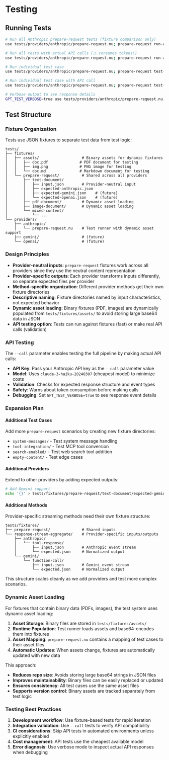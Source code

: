 # Testing

## Running Tests

```bash
# Run all Anthropic prepare-request tests (fixture comparison only)
use tests/providers/anthropic/prepare-request.nu; prepare-request run-all

# Run all tests with actual API calls (⚠️ consumes tokens!)
use tests/providers/anthropic/prepare-request.nu; prepare-request run-all --call "your-api-key-here"

# Run individual test case
use tests/providers/anthropic/prepare-request.nu; prepare-request test-text-document

# Run individual test case with API call
use tests/providers/anthropic/prepare-request.nu; prepare-request test-text-document --call "your-api-key-here"

# Verbose output to see response details
GPT_TEST_VERBOSE=true use tests/providers/anthropic/prepare-request.nu; prepare-request run-all --call "your-api-key-here"
```

## Test Structure

### Fixture Organization

Tests use JSON fixtures to separate test data from test logic:

```
tests/
├── fixtures/
│   ├── assets/                   # Binary assets for dynamic fixtures
│   │   ├── doc.pdf              # PDF document for testing
│   │   ├── img.png              # PNG image for testing  
│   │   └── doc.md               # Markdown document for testing
│   └── prepare-request/          # Shared across all providers
│       ├── text-document/
│       │   ├── input.json        # Provider-neutral input
│       │   ├── expected-anthropic.json
│       │   ├── expected-gemini.json    # (future)
│       │   └── expected-openai.json    # (future)
│       ├── pdf-document/         # Dynamic asset loading
│       ├── image-document/       # Dynamic asset loading
│       └── mixed-content/
│           └── ...
└── providers/
    ├── anthropic/
    │   └── prepare-request.nu    # Test runner with dynamic asset support
    ├── gemini/                   # (future)
    └── openai/                   # (future)
```

### Design Principles

- **Provider-neutral inputs**: `prepare-request` fixtures work across all providers since they use the neutral content representation
- **Provider-specific outputs**: Each provider transforms inputs differently, so separate expected files per provider
- **Method-specific organization**: Different provider methods get their own fixture directories
- **Descriptive naming**: Fixture directories named by input characteristics, not expected behavior
- **Dynamic asset loading**: Binary fixtures (PDF, images) are dynamically populated from `tests/fixtures/assets/` to avoid storing large base64 data in JSON
- **API testing option**: Tests can run against fixtures (fast) or make real API calls (validation)

### API Testing

The `--call` parameter enables testing the full pipeline by making actual API calls:

- **API Key**: Pass your Anthropic API key as the `--call` parameter value
- **Model**: Uses `claude-3-haiku-20240307` (cheapest model) to minimize costs
- **Validation**: Checks for expected response structure and event types
- **Safety**: Warns about token consumption before making calls
- **Debugging**: Set `GPT_TEST_VERBOSE=true` to see response event details

### Expansion Plan

#### Additional Test Cases
Add more `prepare-request` scenarios by creating new fixture directories:
- `system-messages/` - Test system message handling  
- `tool-integration/` - Test MCP tool conversion
- `search-enabled/` - Test web search tool addition
- `empty-content/` - Test edge cases

#### Additional Providers
Extend to other providers by adding expected outputs:
```bash
# Add Gemini support
echo '{}' > tests/fixtures/prepare-request/text-document/expected-gemini.json
```

#### Additional Methods
Provider-specific streaming methods need their own fixture structure:
```
tests/fixtures/
├── prepare-request/              # Shared inputs
└── response-stream-aggregate/    # Provider-specific inputs/outputs
    ├── anthropic/
    │   └── tool-response/
    │       ├── input.json        # Anthropic event stream
    │       └── expected.json     # Normalized output
    └── gemini/
        └── function-call/
            ├── input.json        # Gemini event stream  
            └── expected.json     # Normalized output
```

This structure scales cleanly as we add providers and test more complex scenarios.

### Dynamic Asset Loading

For fixtures that contain binary data (PDFs, images), the test system uses dynamic asset loading:

1. **Asset Storage**: Binary files are stored in `tests/fixtures/assets/`
2. **Runtime Population**: Test runner loads assets and base64-encodes them into fixtures
3. **Asset Mapping**: `prepare-request.nu` contains a mapping of test cases to their asset files
4. **Automatic Updates**: When assets change, fixtures are automatically updated with new data

This approach:
- **Reduces repo size**: Avoids storing large base64 strings in JSON files
- **Improves maintainability**: Binary files can be easily replaced or updated
- **Ensures consistency**: All test cases use the same asset files
- **Supports version control**: Binary assets are tracked separately from test logic

### Testing Best Practices

1. **Development workflow**: Use fixture-based tests for rapid iteration
2. **Integration validation**: Use `--call` tests to verify API compatibility 
3. **CI considerations**: Skip API tests in automated environments unless explicitly enabled
4. **Cost management**: API tests use the cheapest available model
5. **Error diagnosis**: Use verbose mode to inspect actual API responses when debugging